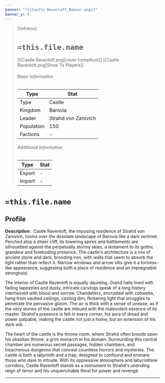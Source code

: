 ```yaml
---
banner: "![[Castle Ravenloft_Banner.png]]"
banner_y: 0
---
```

> [!infobox]
> # `=this.file.name`
>  ![[Castle Ravenloft.png|cover hsmedium]]
> [[Castle Ravenloft.png|Show To Players]]
> ###### Basic Information
> Type |  Stat |
> ---|---|
> Type | Castle |
> Kingdom | Barovia |
> Leader | Strahd von Zarovich |
> Population | 150 |
> Factions | - |
> ###### Additional Information
> Type |  Stat |
> ---|---|
> Export | - |
> Import | - |

# `=this.file.name`
## Profile

**Description:** 
Castle Ravenloft, the imposing residence of Strahd von Zarovich, looms over the desolate landscape of Barovia like a dark sentinel. Perched atop a sheer cliff, its towering spires and battlements are silhouetted against the perpetually stormy skies, a testament to its gothic grandeur and foreboding presence. The castle's architecture is a mix of ancient stone and dark, brooding iron, with walls that seem to absorb the light rather than reflect it. Narrow windows and arrow slits give it a fortress-like appearance, suggesting both a place of residence and an impregnable stronghold.

The interior of Castle Ravenloft is equally daunting. Grand halls lined with fading tapestries and dusty, intricate carvings speak of a long history intertwined with blood and sorrow. Chandeliers, encrusted with cobwebs, hang from vaulted ceilings, casting dim, flickering light that struggles to penetrate the pervasive gloom. The air is thick with a sense of unease, as if the very stones of the castle are imbued with the malevolent essence of its master. Strahd's presence is felt in every corner, his aura of dread and power palpable, making the castle not just a home, but an extension of his dark will.

The heart of the castle is the throne room, where Strahd often broods upon his obsidian throne, a grim monarch in his domain. Surrounding this central chamber are numerous secret passages, hidden chambers, and treacherous dungeons that conceal countless horrors and mysteries. The castle is both a labyrinth and a trap, designed to confound and ensnare those who dare to intrude. With its oppressive atmosphere and labyrinthine corridors, Castle Ravenloft stands as a monument to Strahd's unending reign of terror and his unquenchable thirst for power and revenge.

---